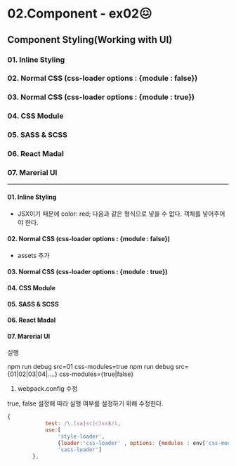 # 02.Component - ex02😖
## Component Styling(Working with UI)

### 01. Inline Styling
### 02. Normal CSS (css-loader options : {module : false})
### 03. Normal CSS (css-loader options : {module : true})
### 04. CSS Module
### 05. SASS & SCSS
### 06. React Madal
### 07. Marerial UI


---

#### 01. Inline Styling
- JSX이기 때문에 color: red; 다음과 같은 형식으로 넣을 수 없다. 객체를 넣어주어야 한다.


#### 02. Normal CSS (css-loader options : {module : false})
- assets 추가



#### 03. Normal CSS (css-loader options : {module : true})
#### 04. CSS Module
#### 05. SASS & SCSS
#### 06. React Madal
#### 07. Marerial UI


실행

npm run debug src=01 css-modules=true
npm run debug src={01|02|03|04|....} css-modules={true|false}


1. webpack.config 수정

true, false 설정해 따라 실행 여부를 설정하기 위해 수정한다.

```javascript
{
            test: /\.(sa|sc|c)ss$/i,
            use:[ 
                'style-loader',
                {loader:'css-loader' , options: {modules : env['css-modules'] != 'false' },
                'sass-loader']
        },

```